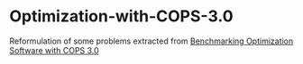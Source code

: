 # Optimization-with-COPS-3.0
Reformulation of some problems extracted from [Benchmarking Optimization Software with COPS 3.0](https://www.mcs.anl.gov/~tmunson/papers/cops.pdf)
